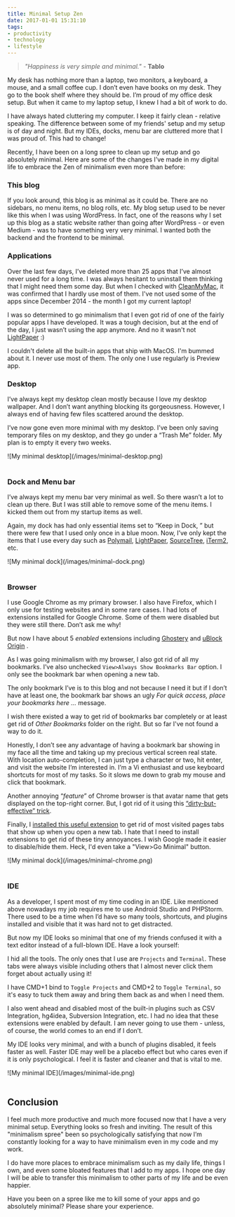```yaml
---
title: Minimal Setup Zen
date: 2017-01-01 15:31:10
tags:
- productivity
- technology
- lifestyle
---
```

> *"Happiness is very simple and minimal."* - **Tablo**

My desk has nothing more than a laptop, two monitors, a keyboard, a mouse, and a small coffee cup. I don’t even have books on my desk. They go to the book shelf where they should be. I’m proud of my office desk setup. But when it came to my laptop setup, I knew I had a bit of work to do.

I have always hated cluttering my computer. I keep it fairly clean - relative speaking. The difference between some of my friends' setup and my setup is of day and night. But my IDEs, docks, menu bar are cluttered more that I was proud of. This had to change!

<!--more-->

Recently, I have been on a long spree to clean up my setup and go absolutely minimal. Here are some of the changes I’ve made in my digital life to embrace the Zen of minimalism even more than before:

### This blog
If you look around, this blog is as minimal as it could be. There are no sidebars, no menu items, no blog rolls, etc. My blog setup used to be never like this when I was using WordPress. In fact, one of the reasons why I set up this blog as a static website rather than going after WordPress - or even Medium - was to have something very very minimal. I wanted both the backend and the frontend to be minimal.

### Applications
Over the last few days, I’ve deleted more than 25 apps that I’ve almost never used for a long time. I was always hesitant to uninstall them thinking that I might need them some day. But when I checked with [CleanMyMac](http://macpaw.com/cleanmymac), it was confirmed that I hardly use most of them. I've not used some of the apps since December 2014 - the month I got my current laptop!

I was so determined to go minimalism that I even got rid of one of the fairly popular apps I have developed. It was a tough decision, but at the end of the day, I just wasn’t using the app anymore. And no it wasn't not [LightPaper](http://lightpaper.42squares.in) :)

I couldn't delete all the built-in apps that ship with MacOS. I'm bummed about it. I never use most of them. The only one I use regularly is Preview app.

### Desktop
I’ve always kept my desktop clean mostly because I love my desktop wallpaper. And I don’t want anything blocking its gorgeousness. However, I always end of having few files scattered around the desktop.

I’ve now gone even more minimal with my desktop. I’ve been only saving temporary files on my desktop, and they go under a “Trash Me” folder. My plan is to empty it every two weeks.

<div style="margin: 0 auto"> ![My minimal desktop](/images/minimal-desktop.png) </div> </br>

### Dock and Menu bar
I’ve always kept my menu bar very minimal as well. So there wasn’t a lot to clean up there. But I was still able to remove some of the menu items. I kicked them out from my startup items as well.

Again, my dock has had only essential items set to “Keep in Dock, ” but there were few that I used only once in a blue moon. Now, I’ve only kept the items that I use every day such as [Polymail](https://polymail.io/), [LightPaper](http://lightpaper.42squares.in/), [SourceTree](https://www.sourcetreeapp.com/), [iTerm2](https://www.iterm2.com/), etc.
<div style="margin: 0 auto"> ![My minimal dock](/images/minimal-dock.png) </div> <br/>

### Browser
I use Google Chrome as my primary browser. I also have Firefox, which I only use for testing websites and in some rare cases. I had lots of extensions installed for Google Chrome. Some of them were disabled but they were still there. Don’t ask me why!

But now I have about 5 *enabled* extensions including [Ghostery](https://chrome.google.com/webstore/detail/ghostery/mlomiejdfkolichcflejclcbmpeaniij?hl=en) and [uBlock Origin](https://chrome.google.com/webstore/detail/ublock-origin/cjpalhdlnbpafiamejdnhcphjbkeiagm?hl=en) .

As I was going minimalism with my browser, I also got rid of all my bookmarks. I’ve also unchecked `View>Always Show Bookmarks Bar` option. I only see the bookmark bar when opening a new tab.

The only bookmark I’ve is to this blog and not because I need it but if I don’t have at least one, the bookmark bar shows an ugly *For quick access, place your bookmarks here …* message.

I wish there existed a way to get rid of bookmarks bar completely or at least get rid of *Other Bookmarks* folder on the right. But so far I've not found a way to do it.

Honestly, I don’t see any advantage of having a bookmark bar showing in my face all the time and taking up my precious vertical screen real state. With location auto-completion, I can just type a character or two, hit enter, and visit the website I’m interested in. I’m a Vi enthusiast and use keyboard shortcuts for most of my tasks. So it slows me down to grab my mouse and click that bookmark.

Another annoying “*feature*” of Chrome browser is that avatar name that gets displayed on the top-right corner. But, I got rid of it using this [“dirty-but-effective” trick](http://superuser.com/a/1052198/61466).

Finally, I [installed this useful extension](https://chrome.google.com/webstore/detail/hide-most-visited-pages-r/dhphmpoekpoecdbjeionimpiceigkeil) to get rid of most visited pages tabs that show up when you open a new tab. I hate that I need to install extensions to get rid of these tiny annoyances. I wish Google made it easier to disable/hide them. Heck, I'd even take a "View>Go Minimal" button.

<div style="margin: 0 auto"> ![My minimal dock](/images/minimal-chrome.png) </div> <br/>

### IDE
As a developer, I spent most of my time coding in an IDE. Like mentioned above nowadays my job requires me to use Android Studio and PHPStorm. There used to be a time when I’d have so many tools, shortcuts, and plugins installed and visible that it was hard not to get distracted.

But now my IDE looks so minimal that one of my friends confused it with a text editor instead of a full-blown IDE. Have a look yourself:

I hid all the tools. The only ones that I use are `Projects` and `Terminal`. These tabs were always visible including others that I almost never click them forget about actually using it!

I have CMD+1 bind to `Toggle Projects` and CMD+2 to `Toggle Terminal`, so it's easy to tuck them away and bring them back as and when I need them.

I also went ahead and disabled most of the built-in plugins such as CSV Integration, hg4idea, Subversion Integration, etc. I had no idea that these extensions were enabled by default. I am never going to use them - unless, of course, the world comes to an end if I don’t.

My IDE looks very minimal, and with a bunch of plugins disabled, it feels faster as well. Faster IDE may well be a placebo effect but who cares even if it is only psychological. I feel it is faster and cleaner and that is vital to me.

<div style="margin: 0 auto"> ![My minimal IDE](/images/minimal-ide.png) </div> <br/>

## Conclusion
I feel much more productive and much more focused now that I have a very minimal setup. Everything looks so fresh and inviting. The result of this "minimalism spree" been so psychologically satisfying that now I’m constantly looking for a way to have minimalism even in my code and my work.

I do have more places to embrace minimalism such as my daily life, things I own, and even some bloated features that I add to my apps. I hope one day I will be able to transfer this minimalism to other parts of my life and be even happier.

Have you been on a spree like me to kill some of your apps and go absolutely minimal? Please share your experience.